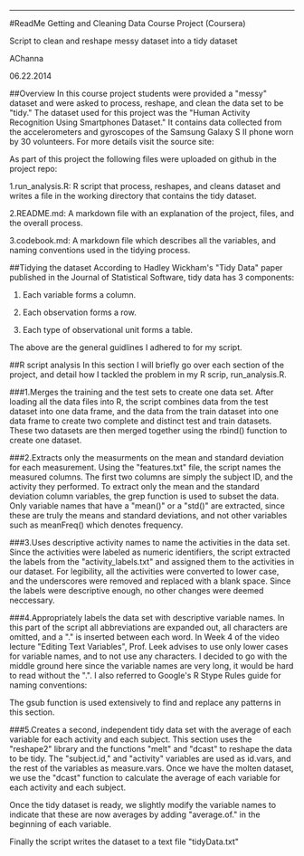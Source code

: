 --------
#ReadMe
Getting and Cleaning Data Course Project (Coursera)

Script to clean and reshape messy dataset into a tidy dataset

AChanna

06.22.2014


##Overview
In this course project students were provided a "messy" dataset and were asked to process, reshape, and clean the data set to be "tidy." The dataset used for this project was the "Human Activity Recognition Using Smartphones Dataset." It contains data collected from the accelerometers and gyroscopes of the Samsung Galaxy S II phone worn by 30 volunteers. For more details visit the source site: 

[](http://archive.ics.uci.edu/ml/datasets/Human+Activity+Recognition+Using+Smartphones)

As part of this project the following files were uploaded on github in the project repo:

1.run_analysis.R: R script that process, reshapes, and cleans dataset and writes a file in the working directory that contains the tidy dataset.

2.README.md: A markdown file with an explanation of the project, files, and the overall process.

3.codebook.md: A markdown file which describes all the variables, and naming conventions used in the tidying process. 


##Tidying the dataset
According to Hadley Wickham's "Tidy Data" paper published in the Journal of Statistical Software, tidy data has 3 components: 

1. Each variable forms a column.

2. Each observation forms a row. 

3. Each type of observational unit forms a table. 

The above are the general guidlines I adhered to for my script. 

##R script analysis
In this section I will briefly go over each section of the project, and detail how I tackled the problem in my R scrip, run_analysis.R.

###1.Merges the training and the test sets to create one data set.
After loading all the data files into R, the script combines data from the test dataset into one data frame, and the data from the train dataset into one data frame to create two complete and distinct test and train datasets. These two datasets are then merged together using the rbind() function to create one dataset. 

###2.Extracts only the measurments on the mean and standard deviation for each measurement.
Using the "features.txt" file, the script names the measured columns. The first two columns are simply the subject ID, and the activity they performed. To extract only the mean and the standard deviation column variables, the grep function is used to subset the data. Only variable names that have a "mean()" or a "std()" are extracted, since these are truly the means and standard deviations, and not other variables such as meanFreq() which denotes frequency. 

###3.Uses descriptive activity names to name the activities in the data set.
Since the activities were labeled as numeric identifiers, the script extracted the labels from the "activity_labels.txt" and assigned them to the activities in our dataset. For legibility, all the activities were converted to lower case, and the underscores were removed and replaced with a blank space. Since the labels were descriptive enough, no other changes were deemed neccessary.

###4.Appropriately labels the data set with descriptive variable names.
In this part of the script all abbreviations are expanded out, all characters are omitted, and a "." is inserted between each word. In Week 4 of the video lecture "Editing Text Variables", Prof. Leek advises to use only lower cases for variable names, and to not use any characters. I decided to go with the middle ground here since the variable names are very long, it would be hard to read without the ".". I also referred to Google's R Stype Rules guide for naming conventions:

[](https://google-styleguide.googlecode.com/svn/trunk/Rguide.xml#identifiers)

The gsub function is used extensively to find and replace any patterns in this section. 

###5.Creates a second, independent tidy data set with the average of each variable for each activity and each subject.
This section uses the "reshape2" library and the functions "melt" and "dcast" to reshape the data to be tidy. The "subject.id," and "activity" variables are used as id.vars, and the rest of the variables as measure.vars. Once we have the molten dataset, we use the "dcast" function to calculate the average of each variable for each activity and each subject. 

Once the tidy dataset is ready, we slightly modify the variable names to indicate that these are now averages by adding "average.of." in the beginning of each variable. 

Finally the script writes the dataset to a text file "tidyData.txt"




